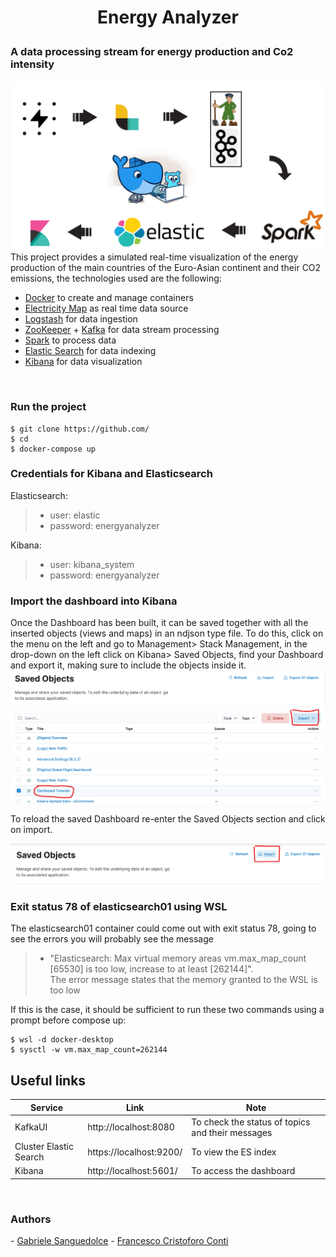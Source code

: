 # <p style="text-align:center">  Energy Analyzer </p>

### A data processing stream for energy production and Co2 intensity

![img](./book/images/pipeline.png?raw=true "Pipeline")
<br>
This project provides a simulated real-time visualization of the energy production of the main countries of the Euro-Asian continent and their CO2 emissions, the technologies used are the following:
* <a href="https://www.docker.com/">Docker</a> to create and manage containers
* <a href="https://app.electricitymaps.com/map">Electricity Map</a> as real time data source 
* <a href="	https://www.elastic.co/logstash/">Logstash</a> for data ingestion
* <a href="https://zookeeper.apache.org/">ZooKeeper</a> + <a href="https://kafka.apache.org/">Kafka</a> for data stream processing
* <a href="	https://spark.apache.org/">Spark</a> to process data
* <a href="	https://www.elastic.co/elasticsearch/">Elastic Search</a> for data indexing
* <a href="https://www.elastic.co/kibana/">Kibana</a> for data visualization
<br>

### Run the project
```shell
$ git clone https://github.com/
$ cd 
$ docker-compose up 
```

### Credentials for Kibana and Elasticsearch
Elasticsearch:
>- user: elastic
>- password: energyanalyzer

Kibana:
>- user: kibana_system
>- password: energyanalyzer

### Import the dashboard into Kibana
Once the Dashboard has been built, it can be saved together with all the inserted objects (views and maps) in an ndjson type file. To do this, click on the menu on the left and go to Management> Stack Management, in the drop-down on the left click on Kibana> Saved Objects, find your Dashboard and export it, making sure to include the objects inside it. <br>
![img](./book/images/export.png?raw=true "Export")

To reload the saved Dashboard re-enter the Saved Objects section and click on import.

![img](./book/images/import.png?raw=true "Export")



### Exit status 78 of elasticsearch01 using WSL
The elasticsearch01 container could come out with exit status 78, going to see the errors you will probably see the message <br>
>- "Elasticsearch: Max virtual memory areas vm.max_map_count [65530] is too low, increase to at least [262144]". <br>
The error message states that the memory granted to the WSL is too low <br>

If this is the case, it should be sufficient to run these two commands using a prompt before compose up: <br>
```shell
$ wsl -d docker-desktop
$ sysctl -w vm.max_map_count=262144
```

## Useful links 

|Service                 | Link                   | Note                                              |
|------------------------|------------------------|---------------------------------------------------|
|KafkaUI                 |http://localhost:8080   | To check the status of topics and their messages  |
|Cluster Elastic Search  |https://localhost:9200/ | To view the ES index                              |
|Kibana                  |http://localhost:5601/  | To access the dashboard                           |

<br>
<h3> Authors </h3>
- <a href="https://github.com/S-Gabriele/">Gabriele Sanguedolce</a>
- <a href="https://github.com/ciccio2305/">Francesco Cristoforo Conti</a>









